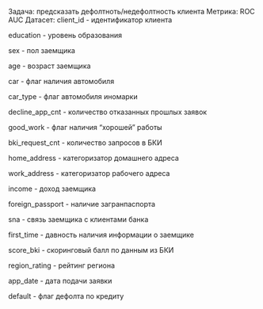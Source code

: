 Задача: предсказать дефолтноть/недефолтность клиента
Метрика: ROC AUC
Датасет:
client_id - идентификатор клиента

education - уровень образования

sex - пол заемщика

age - возраст заемщика

car - флаг наличия автомобиля

car_type - флаг автомобиля иномарки

decline_app_cnt - количество отказанных прошлых заявок

good_work - флаг наличия “хорошей” работы

bki_request_cnt - количество запросов в БКИ

home_address - категоризатор домашнего адреса

work_address - категоризатор рабочего адреса

income - доход заемщика

foreign_passport - наличие загранпаспорта

sna - связь заемщика с клиентами банка

first_time - давность наличия информации о заемщике

score_bki - скоринговый балл по данным из БКИ

region_rating - рейтинг региона

app_date - дата подачи заявки

default - флаг дефолта по кредиту
